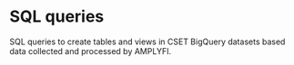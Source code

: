 # SQL queries

SQL queries to create tables and views in CSET BigQuery datasets based data collected and processed by AMPLYFI.
